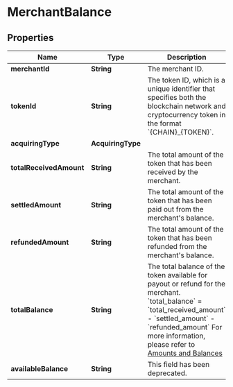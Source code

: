 

# MerchantBalance


## Properties

| Name | Type | Description | Notes |
|------------ | ------------- | ------------- | -------------|
|**merchantId** | **String** | The merchant ID. |  |
|**tokenId** | **String** | The token ID, which is a unique identifier that specifies both the blockchain network and cryptocurrency token in the format &#x60;{CHAIN}_{TOKEN}&#x60;. |  |
|**acquiringType** | **AcquiringType** |  |  |
|**totalReceivedAmount** | **String** | The total amount of the token that has been received by the merchant. |  [optional] |
|**settledAmount** | **String** | The total amount of the token that has been paid out from the merchant&#39;s balance. |  [optional] |
|**refundedAmount** | **String** | The total amount of the token that has been refunded from the merchant&#39;s balance. |  [optional] |
|**totalBalance** | **String** |  The total balance of the token available for payout or refund for the merchant.  &#x60;total_balance&#x60; &#x3D; &#x60;total_received_amount&#x60; - &#x60;settled_amount&#x60; - &#x60;refunded_amount&#x60;  For more information, please refer to [Amounts and Balances](/v2_cn/payments/amounts-and-balances)  |  [optional] |
|**availableBalance** | **String** | This field has been deprecated. |  [optional] |



